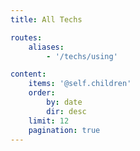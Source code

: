 ```yaml
---
title: All Techs

routes:
    aliases:
        - '/techs/using'

content:
    items: '@self.children'
    order:
        by: date
        dir: desc
    limit: 12
    pagination: true
---
```


